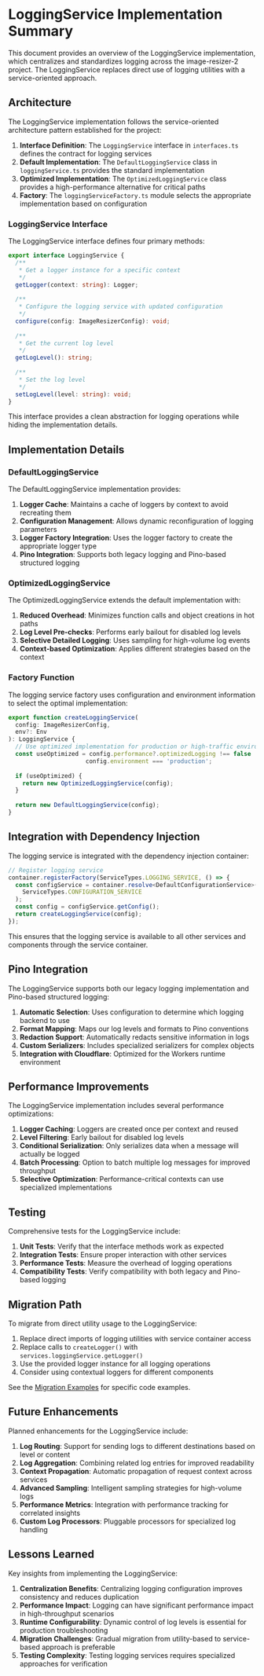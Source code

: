 # LoggingService Implementation Summary

This document provides an overview of the LoggingService implementation, which centralizes and standardizes logging across the image-resizer-2 project. The LoggingService replaces direct use of logging utilities with a service-oriented approach.

## Architecture

The LoggingService implementation follows the service-oriented architecture pattern established for the project:

1. **Interface Definition**: The `LoggingService` interface in `interfaces.ts` defines the contract for logging services
2. **Default Implementation**: The `DefaultLoggingService` class in `loggingService.ts` provides the standard implementation
3. **Optimized Implementation**: The `OptimizedLoggingService` class provides a high-performance alternative for critical paths
4. **Factory**: The `loggingServiceFactory.ts` module selects the appropriate implementation based on configuration

### LoggingService Interface

The LoggingService interface defines four primary methods:

```typescript
export interface LoggingService {
  /**
   * Get a logger instance for a specific context
   */
  getLogger(context: string): Logger;
  
  /**
   * Configure the logging service with updated configuration
   */
  configure(config: ImageResizerConfig): void;
  
  /**
   * Get the current log level
   */
  getLogLevel(): string;
  
  /**
   * Set the log level
   */
  setLogLevel(level: string): void;
}
```

This interface provides a clean abstraction for logging operations while hiding the implementation details.

## Implementation Details

### DefaultLoggingService

The DefaultLoggingService implementation provides:

1. **Logger Cache**: Maintains a cache of loggers by context to avoid recreating them
2. **Configuration Management**: Allows dynamic reconfiguration of logging parameters
3. **Logger Factory Integration**: Uses the logger factory to create the appropriate logger type
4. **Pino Integration**: Supports both legacy logging and Pino-based structured logging

### OptimizedLoggingService

The OptimizedLoggingService extends the default implementation with:

1. **Reduced Overhead**: Minimizes function calls and object creations in hot paths
2. **Log Level Pre-checks**: Performs early bailout for disabled log levels
3. **Selective Detailed Logging**: Uses sampling for high-volume log events
4. **Context-based Optimization**: Applies different strategies based on the context

### Factory Function

The logging service factory uses configuration and environment information to select the optimal implementation:

```typescript
export function createLoggingService(
  config: ImageResizerConfig,
  env?: Env
): LoggingService {
  // Use optimized implementation for production or high-traffic environments
  const useOptimized = config.performance?.optimizedLogging !== false || 
                      config.environment === 'production';
                      
  if (useOptimized) {
    return new OptimizedLoggingService(config);
  }
  
  return new DefaultLoggingService(config);
}
```

## Integration with Dependency Injection

The logging service is integrated with the dependency injection container:

```typescript
// Register logging service
container.registerFactory(ServiceTypes.LOGGING_SERVICE, () => {
  const configService = container.resolve<DefaultConfigurationService>(
    ServiceTypes.CONFIGURATION_SERVICE
  );
  const config = configService.getConfig();
  return createLoggingService(config);
});
```

This ensures that the logging service is available to all other services and components through the service container.

## Pino Integration

The LoggingService supports both our legacy logging implementation and Pino-based structured logging:

1. **Automatic Selection**: Uses configuration to determine which logging backend to use
2. **Format Mapping**: Maps our log levels and formats to Pino conventions
3. **Redaction Support**: Automatically redacts sensitive information in logs
4. **Custom Serializers**: Includes specialized serializers for complex objects
5. **Integration with Cloudflare**: Optimized for the Workers runtime environment

## Performance Improvements

The LoggingService implementation includes several performance optimizations:

1. **Logger Caching**: Loggers are created once per context and reused
2. **Level Filtering**: Early bailout for disabled log levels
3. **Conditional Serialization**: Only serializes data when a message will actually be logged
4. **Batch Processing**: Option to batch multiple log messages for improved throughput
5. **Selective Optimization**: Performance-critical contexts can use specialized implementations

## Testing

Comprehensive tests for the LoggingService include:

1. **Unit Tests**: Verify that the interface methods work as expected
2. **Integration Tests**: Ensure proper interaction with other services
3. **Performance Tests**: Measure the overhead of logging operations
4. **Compatibility Tests**: Verify compatibility with both legacy and Pino-based logging

## Migration Path

To migrate from direct utility usage to the LoggingService:

1. Replace direct imports of logging utilities with service container access
2. Replace calls to `createLogger()` with `services.loggingService.getLogger()`
3. Use the provided logger instance for all logging operations
4. Consider using contextual loggers for different components

See the [Migration Examples](migration-examples.md#loggingservice-migration) for specific code examples.

## Future Enhancements

Planned enhancements for the LoggingService include:

1. **Log Routing**: Support for sending logs to different destinations based on level or content
2. **Log Aggregation**: Combining related log entries for improved readability
3. **Context Propagation**: Automatic propagation of request context across services
4. **Advanced Sampling**: Intelligent sampling strategies for high-volume logs
5. **Performance Metrics**: Integration with performance tracking for correlated insights
6. **Custom Log Processors**: Pluggable processors for specialized log handling

## Lessons Learned

Key insights from implementing the LoggingService:

1. **Centralization Benefits**: Centralizing logging configuration improves consistency and reduces duplication
2. **Performance Impact**: Logging can have significant performance impact in high-throughput scenarios
3. **Runtime Configurability**: Dynamic control of log levels is essential for production troubleshooting
4. **Migration Challenges**: Gradual migration from utility-based to service-based approach is preferable
5. **Testing Complexity**: Testing logging services requires specialized approaches for verification